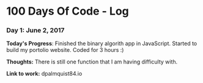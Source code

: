 # 100 Days Of Code - Log

### Day 1: June 2, 2017


**Today's Progress**: Finished the binary algorith app in JavaScript.  Started to build my portolio website.  Coded for 3 hours :)

**Thoughts:** There is still one function that I am having difficulty with.

**Link to work:** dpalmquist84.io




